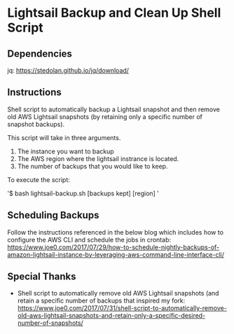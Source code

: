 # Lightsail Backup and Clean Up Shell Script

## Dependencies
jq: https://stedolan.github.io/jq/download/

## Instructions
Shell script to automatically backup a Lightsail snapshot and then remove old AWS Lightsail snapshots (by retaining only a specific number of snapshot backups).

This script will take in three arguments. 
1. The instance you want to backup
2. The AWS region where the lightsail instrance is located.
3. The number of backups that you would like to keep.

To execute the script:

'$ bash lightsail-backup.sh <instance> [backups kept] [region] '

## Scheduling Backups

Follow the instructions referenced in the below blog which includes how to configure the AWS CLI and schedule the jobs in crontab:
https://www.joe0.com/2017/07/29/how-to-schedule-nightly-backups-of-amazon-lightsail-instance-by-leveraging-aws-command-line-interface-cli/

## Special Thanks

- Shell script to automatically remove old AWS Lightsail snapshots (and retain a specific number of backups that inspired my fork:
https://www.joe0.com/2017/07/31/shell-script-to-automatically-remove-old-aws-lightsail-snapshots-and-retain-only-a-specific-desired-number-of-snapshots/
